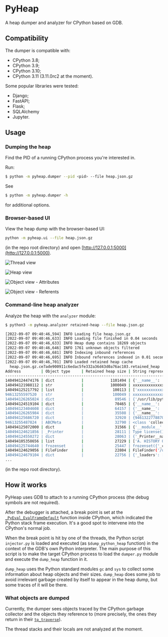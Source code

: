 # PyHeap

A heap dumper and analyzer for CPython based on GDB.

## Compatibility

The dumper is compatible with:
- CPython 3.8;
- CPython 3.9;
- CPython 3.10;
- CPython 3.11 (3.11.0rc2 at the moment).

Some popular libraries were tested:
- Django;
- FastAPI;
- Flask;
- SQLAlchemy
- Jupyter.

## Usage

### Dumping the heap
Find the PID of a running CPython process you're interested in.

Run:
```bash
$ python -m pyheap.dumper --pid <pid> --file heap.json.gz
```

See 
```bash
$ python -m pyheap.dumper -h
```
for additional options.

### Browser-based UI

View the heap dump with the browser-based UI:
```bash
python -m pyheap.ui --file heap.json.gz
```
(in the repo root directory) and open [http://127.0.0.1:5000](http://127.0.0.1:5000).

![Thread view](doc/screenshot1.png)

![Heap view](doc/screenshot2.png)

![Object view - Attributes](doc/screenshot3.png)

![Object view - Referents](doc/screenshot4.png)

### Command-line heap analyzer

Analyze the heap with the `analyzer` module:
```bash
$ python3 -m pyheap.analyzer retained-heap --file heap.json.gz

[2022-09-07 09:40:46,594] INFO Loading file heap.json.gz
[2022-09-07 09:40:46,633] INFO Loading file finished in 0.04 seconds
[2022-09-07 09:40:46,633] INFO Heap dump contains 18269 objects
[2022-09-07 09:40:46,646] INFO 1761 unknown objects filtered
[2022-09-07 09:40:46,681] INFO Indexing inbound references
[2022-09-07 09:40:46,695] INFO Inbound references indexed in 0.01 seconds
[2022-09-07 09:40:46,701] INFO Loaded retained heap cache
  heap.json.gz.ce7ade900911c6edac5fe332a36d43d0a76ac103.retained_heap
Address         | Object type     | Retained heap size | String representation  
--------------------------------------------------------------------------------
140494124474176 | dict            |            1101494 | {'__name__': '__main__'
140494121988112 | str             |            1000049 | xxxxxxxxxxxxxxxxxxxxxxx
140494125217792 | list            |             100113 | ['xxxxxxxxxxxxxxxxxxxxx
94613255597520  | str             |             100049 | xxxxxxxxxxxxxxxxxxxxxxx
140494126265024 | dict            |              89546 | {'/usr/lib/python310.zi
140494124519104 | dict            |              70465 | {'__name__': 'os', '__d
140494123404608 | dict            |              64157 | {'__name__': 'typing', 
140494126265984 | dict            |              35508 | {'__name__': 'builtins'
140494125686720 | dict            |              32920 | {94613227788704: <weakr
94613255487824  | ABCMeta         |              32790 | <class 'collections.Use
140494125072000 | dict            |              31566 | {'__module__': 'collect
140494124621856 | _Printer        |              28111 | Type license() to see t
140494124550272 | dict            |              28063 | {'_Printer__name': 'lic
140494105358656 | list            |              27229 | ['A. HISTORY OF THE SOF
140494125744640 | frozenset       |              25447 | frozenset({'_curses', '
140494124629056 | FileFinder      |              22804 | FileFinder('/usr/lib/py
140494124679104 | dict            |              22756 | {'_loaders': [('.cpytho
...
```
(in the repo root directory).

## How it works

PyHeap uses GDB to attach to a running CPython process (the debug symbols are not required).

After the debugger is attached, a break point is set at the [`_PyEval_EvalFrameDefault`](https://github.com/python/cpython/blob/3594ebca2cacf5d9b5212d2c487fd017cd00e283/Python/ceval.c#L1577) function inside CPython, which indicated the Python stack frame execution. It's a good spot to intervene into the CPython's normal job.

When the break point is hit by one of the threads, the Python script `injector.py` is loaded and executed (as `$dump_python_heap` function) in the context of the GDB's own Python interpreter. The main purpose of this script is to make the target CPython process to load the `dumper.py` module and execute the `dump_heap` function in it.

`dump_heap` uses the Python standard modules `gc` and `sys` to collect some information about heap objects and their sizes. `dump_heap` does some job to avoid irrelevant garbage created by itself to appear in the heap dump, but some traces of it will be there.

### What objects are dumped

Currently, the dumper sees objects traced by the CPython garbage collector and the objects they reference to (more precisely, the ones they return in their [`tp_traverse`](https://docs.python.org/3/c-api/typeobj.html#c.PyTypeObject.tp_traverse)).

The thread stacks and their locals are not analyzed at the moment.

